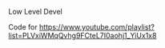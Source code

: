 Low Level Devel

Code for https://www.youtube.com/playlist?list=PLVxiWMqQvhg9FCteL7I0aohj1_YiUx1x8

